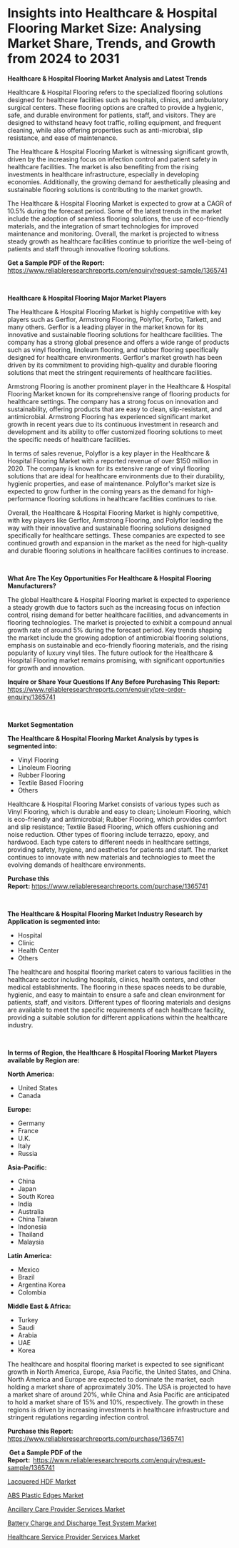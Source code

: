 <p><h1>Insights into Healthcare & Hospital Flooring Market Size: Analysing Market Share, Trends, and Growth from 2024 to 2031</h1></p><p><strong>Healthcare & Hospital Flooring Market Analysis and Latest Trends</strong></p>
<p><p>Healthcare & Hospital Flooring refers to the specialized flooring solutions designed for healthcare facilities such as hospitals, clinics, and ambulatory surgical centers. These flooring options are crafted to provide a hygienic, safe, and durable environment for patients, staff, and visitors. They are designed to withstand heavy foot traffic, rolling equipment, and frequent cleaning, while also offering properties such as anti-microbial, slip resistance, and ease of maintenance.</p><p>The Healthcare & Hospital Flooring Market is witnessing significant growth, driven by the increasing focus on infection control and patient safety in healthcare facilities. The market is also benefiting from the rising investments in healthcare infrastructure, especially in developing economies. Additionally, the growing demand for aesthetically pleasing and sustainable flooring solutions is contributing to the market growth.</p><p>The Healthcare & Hospital Flooring Market is expected to grow at a CAGR of 10.5% during the forecast period. Some of the latest trends in the market include the adoption of seamless flooring solutions, the use of eco-friendly materials, and the integration of smart technologies for improved maintenance and monitoring. Overall, the market is projected to witness steady growth as healthcare facilities continue to prioritize the well-being of patients and staff through innovative flooring solutions.</p></p>
<p><strong>Get a Sample PDF of the Report:&nbsp;</strong> <a href="https://www.reliableresearchreports.com/enquiry/request-sample/1365741">https://www.reliableresearchreports.com/enquiry/request-sample/1365741</a></p>
<p>&nbsp;</p>
<p><strong>Healthcare & Hospital Flooring Major Market Players</strong></p>
<p><p>The Healthcare & Hospital Flooring Market is highly competitive with key players such as Gerflor, Armstrong Flooring, Polyflor, Forbo, Tarkett, and many others. Gerflor is a leading player in the market known for its innovative and sustainable flooring solutions for healthcare facilities. The company has a strong global presence and offers a wide range of products such as vinyl flooring, linoleum flooring, and rubber flooring specifically designed for healthcare environments. Gerflor's market growth has been driven by its commitment to providing high-quality and durable flooring solutions that meet the stringent requirements of healthcare facilities.</p><p>Armstrong Flooring is another prominent player in the Healthcare & Hospital Flooring Market known for its comprehensive range of flooring products for healthcare settings. The company has a strong focus on innovation and sustainability, offering products that are easy to clean, slip-resistant, and antimicrobial. Armstrong Flooring has experienced significant market growth in recent years due to its continuous investment in research and development and its ability to offer customized flooring solutions to meet the specific needs of healthcare facilities.</p><p>In terms of sales revenue, Polyflor is a key player in the Healthcare & Hospital Flooring Market with a reported revenue of over $150 million in 2020. The company is known for its extensive range of vinyl flooring solutions that are ideal for healthcare environments due to their durability, hygienic properties, and ease of maintenance. Polyflor's market size is expected to grow further in the coming years as the demand for high-performance flooring solutions in healthcare facilities continues to rise.</p><p>Overall, the Healthcare & Hospital Flooring Market is highly competitive, with key players like Gerflor, Armstrong Flooring, and Polyflor leading the way with their innovative and sustainable flooring solutions designed specifically for healthcare settings. These companies are expected to see continued growth and expansion in the market as the need for high-quality and durable flooring solutions in healthcare facilities continues to increase.</p></p>
<p>&nbsp;</p>
<p><strong>What Are The Key Opportunities For Healthcare & Hospital Flooring Manufacturers?</strong></p>
<p><p>The global Healthcare & Hospital Flooring market is expected to experience a steady growth due to factors such as the increasing focus on infection control, rising demand for better healthcare facilities, and advancements in flooring technologies. The market is projected to exhibit a compound annual growth rate of around 5% during the forecast period. Key trends shaping the market include the growing adoption of antimicrobial flooring solutions, emphasis on sustainable and eco-friendly flooring materials, and the rising popularity of luxury vinyl tiles. The future outlook for the Healthcare & Hospital Flooring market remains promising, with significant opportunities for growth and innovation.</p></p>
<p><strong>Inquire or Share Your Questions If Any Before Purchasing This Report:</strong> <a href="https://www.reliableresearchreports.com/enquiry/pre-order-enquiry/1365741">https://www.reliableresearchreports.com/enquiry/pre-order-enquiry/1365741</a></p>
<p>&nbsp;</p>
<p><strong>Market Segmentation</strong></p>
<p><strong>The Healthcare & Hospital Flooring Market Analysis by types is segmented into:</strong></p>
<p><ul><li>Vinyl Flooring</li><li>Linoleum Flooring</li><li>Rubber Flooring</li><li>Textile Based Flooring</li><li>Others</li></ul></p>
<p><p>Healthcare & Hospital Flooring Market consists of various types such as Vinyl Flooring, which is durable and easy to clean; Linoleum Flooring, which is eco-friendly and antimicrobial; Rubber Flooring, which provides comfort and slip resistance; Textile Based Flooring, which offers cushioning and noise reduction. Other types of flooring include terrazzo, epoxy, and hardwood. Each type caters to different needs in healthcare settings, providing safety, hygiene, and aesthetics for patients and staff. The market continues to innovate with new materials and technologies to meet the evolving demands of healthcare environments.</p></p>
<p><strong>Purchase this Report:&nbsp;</strong><a href="https://www.reliableresearchreports.com/purchase/1365741">https://www.reliableresearchreports.com/purchase/1365741</a></p>
<p>&nbsp;</p>
<p><strong>The Healthcare & Hospital Flooring Market Industry Research by Application is segmented into:</strong></p>
<p><ul><li>Hospital</li><li>Clinic</li><li>Health Center</li><li>Others</li></ul></p>
<p><p>The healthcare and hospital flooring market caters to various facilities in the healthcare sector including hospitals, clinics, health centers, and other medical establishments. The flooring in these spaces needs to be durable, hygienic, and easy to maintain to ensure a safe and clean environment for patients, staff, and visitors. Different types of flooring materials and designs are available to meet the specific requirements of each healthcare facility, providing a suitable solution for different applications within the healthcare industry.</p></p>
<p>&nbsp;</p>
<p><strong>In terms of Region, the Healthcare & Hospital Flooring Market Players available by Region are:</strong></p>
<p>
    <p> <strong> North America: </strong>
        <ul>
            <li>United States</li>
            <li>Canada</li>
        </ul>
        </p> 
    <p> <strong> Europe: </strong>
        <ul>
            <li>Germany</li>
            <li>France</li>
            <li>U.K.</li>
            <li>Italy</li>
            <li>Russia</li>
        </ul>
        </p> 
    <p> <strong> Asia-Pacific: </strong>
        <ul>
            <li>China</li>
            <li>Japan</li>
            <li>South Korea</li>
            <li>India</li>
            <li>Australia</li>
            <li>China Taiwan</li>
            <li>Indonesia</li>
            <li>Thailand</li>
            <li>Malaysia</li>
        </ul>
        </p> 
    <p> <strong> Latin America: </strong>
        <ul>
            <li>Mexico</li>
            <li>Brazil</li>
            <li>Argentina Korea</li>
            <li>Colombia</li>
        </ul>
        </p> 
    <p> <strong> Middle East & Africa: </strong>
        <ul>
            <li>Turkey</li>
            <li>Saudi</li>
            <li>Arabia</li>
            <li>UAE</li>
            <li>Korea</li>
        </ul>
    </p>
    </p>
<p><p>The healthcare and hospital flooring market is expected to see significant growth in North America, Europe, Asia Pacific, the United States, and China. North America and Europe are expected to dominate the market, each holding a market share of approximately 30%. The USA is projected to have a market share of around 20%, while China and Asia Pacific are anticipated to hold a market share of 15% and 10%, respectively. The growth in these regions is driven by increasing investments in healthcare infrastructure and stringent regulations regarding infection control.</p></p>
<p><strong>Purchase this Report: </strong><a href="https://www.reliableresearchreports.com/purchase/1365741">https://www.reliableresearchreports.com/purchase/1365741</a></p>
<p>&nbsp;<strong>Get a Sample PDF of the Report:&nbsp;&nbsp;</strong><a href="https://www.reliableresearchreports.com/enquiry/request-sample/1365741">https://www.reliableresearchreports.com/enquiry/request-sample/1365741</a></p>
<p><strong></strong></p>
<p><p><a href="https://github.com/Glendatilghmankmgz0rbhwpy/Market-Research-Report-List-1/blob/main/lacquered-hdf-market.md">Lacquered HDF Market</a></p><p><a href="https://github.com/dx0328/Market-Research-Report-List-1/blob/main/abs-plastic-edges-market.md">ABS Plastic Edges Market</a></p><p><a href="https://issuu.com/reportprime-2/docs/ancillary-care-provider-services-market-size-2030.">Ancillary Care Provider Services Market</a></p><p><a href="https://medium.com/p/285a2696e517/edit">Battery Charge and Discharge Test System Market</a></p><p><a href="https://issuu.com/reportprime-2/docs/healthcare-service-provider-services-market-size-2">Healthcare Service Provider Services Market</a></p></p>